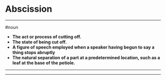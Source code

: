 # Abscission
---
#noun
- **The act or process of cutting off.**
- **The state of being cut off.**
- **A figure of speech employed when a speaker having begun to say a thing stops abruptly**
- **The natural separation of a part at a predetermined location, such as a leaf at the base of the petiole.**
---
---
